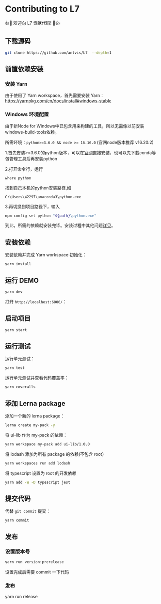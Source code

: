 # Contributing to L7

👍🎉 欢迎向 L7 贡献代码! 🎉👍

## 下载源码

```bash
git clone https://github.com/antvis/L7  --depth=1
```

## 前置依赖安装

### 安装 Yarn

由于使用了 Yarn workspace，首先需要安装 Yarn：https://yarnpkg.com/en/docs/install#windows-stable

### Windows 环境配置

由于新Node for Windows中已包含用来构建的工具，所以无需像以前安装windows-build-tools依赖。

所需环境：`python>=3.6.0 && node >= 16.16.0` (官网node版本推荐 v16.20.2)

1.首先安装>=3.6.0的python版本，可以在[官网](https://www.python.org/downloads/)直接安装，也可以先下载conda等包管理工具后再安装python

2.打开命令行，运行
```
where python
```
找到自己本机的python安装路径,如
```
C:\Users\42297\anaconda3\python.exe
```

3.再切换到项目路径下，输入
```bash
npm config set python "${path}\python.exe"
```

到此，所需的依赖就安装完毕。安装过程中其他问题[详见](https://github.com/antvis/L7/issues/101)。

## 安装依赖

安装依赖并完成 Yarn workspace 初始化：

```bash
yarn install
```

## 运行 DEMO

```bash
yarn dev
```

打开 `http://localhost:6006/`：

## 启动项目

```bash
yarn start
```


## 运行测试

运行单元测试：

```bash
yarn test
```

运行单元测试并查看代码覆盖率：

```bash
yarn coveralls
```

## 添加 Lerna package

添加一个新的 lerna package：

```bash
lerna create my-pack -y
```

将 ui-lib 作为 my-pack 的依赖：

```bash
yarn workspace my-pack add ui-lib/1.0.0
```

将 lodash 添加为所有 package 的依赖(不包含 root）

```bash
yarn workspaces run add lodash
```

将 typescript 设置为 root 的开发依赖

```bash
yarn add -W -D typescript jest
```

## 提交代码

代替 `git commit` 提交：

```bash
yarn commit
```

## 发布

### 设置版本号

```bash
yarn run version:prerelease
```

设置完成后需要 commit 一下代码

### 发布

yarn run release
